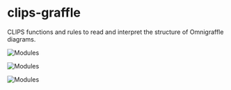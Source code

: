 clips-graffle
=============

CLIPS functions and rules to read and interpret the structure of Omnigraffle diagrams.

![Modules](https://raw.github.com/nickmain/clips-graffle/master/docs/graffle-model/Modules.png)

![Modules](https://raw.github.com/nickmain/clips-graffle/master/docs/graffle-model/PLIST.png)

![Modules](https://raw.github.com/nickmain/clips-graffle/master/docs/graffle-model/GRAF.png)
